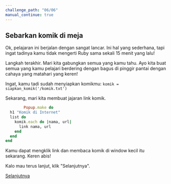 ```yaml
---
challenge_path: "06/06"
manual_continue: true
---
```


## Sebarkan komik di meja

Ok, pelajaran ini berjalan dengan sangat lancar. Ini hal yang sederhana, tapi ingat tadinya kamu tidak mengerti Ruby sama sekali 15 menit yang lalu!

Langkah terakhir. Mari kita gabungkan semua yang kamu tahu. Ayo kita buat semua yang kamu pelajari berdering dengan bagus di pinggir pantai dengan cahaya yang matahari yang keren!

Ingat, kamu tadi sudah menyiapkan komikmu:
`komik = siapkan_komik('/komik.txt')`

Sekarang, mari kita membuat jajaran link komik.

```ruby
        Popup.make do 
  h1 "Komik di Internet"
  list do
    komik.each do |nama, url|
      link nama, url
    end
  end
end
```

Kamu dapat mengklik link dan membaca komik di window kecil itu sekarang. Keren abis!

Kalo mau terus lanjut, klik "Selanjutnya".

<div class="cta-with-btn">
	<a href="../07/01.html" class="btn-cta btn-cta-selanjutnya js-challenge-link">Selanjutnya</a>
</div>
